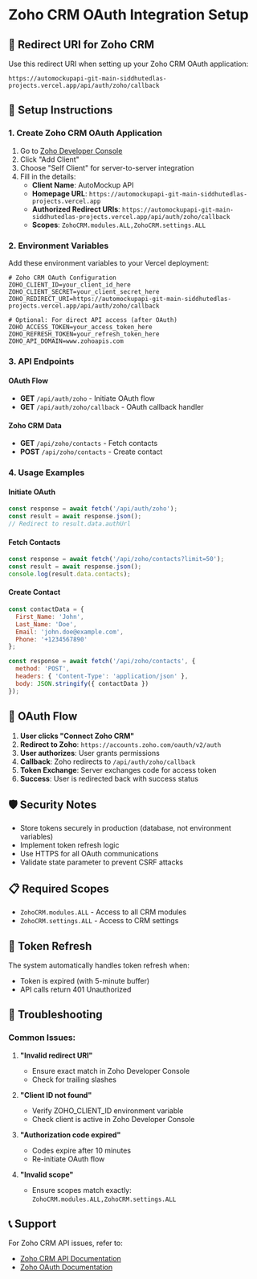 # Zoho CRM OAuth Integration Setup

## 🔗 Redirect URI for Zoho CRM

Use this redirect URI when setting up your Zoho CRM OAuth application:

```
https://automockupapi-git-main-siddhutedlas-projects.vercel.app/api/auth/zoho/callback
```

## 🚀 Setup Instructions

### 1. Create Zoho CRM OAuth Application

1. Go to [Zoho Developer Console](https://api-console.zoho.com/)
2. Click "Add Client"
3. Choose "Self Client" for server-to-server integration
4. Fill in the details:
   - **Client Name**: AutoMockup API
   - **Homepage URL**: `https://automockupapi-git-main-siddhutedlas-projects.vercel.app`
   - **Authorized Redirect URIs**: `https://automockupapi-git-main-siddhutedlas-projects.vercel.app/api/auth/zoho/callback`
   - **Scopes**: `ZohoCRM.modules.ALL,ZohoCRM.settings.ALL`

### 2. Environment Variables

Add these environment variables to your Vercel deployment:

```env
# Zoho CRM OAuth Configuration
ZOHO_CLIENT_ID=your_client_id_here
ZOHO_CLIENT_SECRET=your_client_secret_here
ZOHO_REDIRECT_URI=https://automockupapi-git-main-siddhutedlas-projects.vercel.app/api/auth/zoho/callback

# Optional: For direct API access (after OAuth)
ZOHO_ACCESS_TOKEN=your_access_token_here
ZOHO_REFRESH_TOKEN=your_refresh_token_here
ZOHO_API_DOMAIN=www.zohoapis.com
```

### 3. API Endpoints

#### OAuth Flow
- **GET** `/api/auth/zoho` - Initiate OAuth flow
- **GET** `/api/auth/zoho/callback` - OAuth callback handler

#### Zoho CRM Data
- **GET** `/api/zoho/contacts` - Fetch contacts
- **POST** `/api/zoho/contacts` - Create contact

### 4. Usage Examples

#### Initiate OAuth
```javascript
const response = await fetch('/api/auth/zoho');
const result = await response.json();
// Redirect to result.data.authUrl
```

#### Fetch Contacts
```javascript
const response = await fetch('/api/zoho/contacts?limit=50');
const result = await response.json();
console.log(result.data.contacts);
```

#### Create Contact
```javascript
const contactData = {
  First_Name: 'John',
  Last_Name: 'Doe',
  Email: 'john.doe@example.com',
  Phone: '+1234567890'
};

const response = await fetch('/api/zoho/contacts', {
  method: 'POST',
  headers: { 'Content-Type': 'application/json' },
  body: JSON.stringify({ contactData })
});
```

## 🔧 OAuth Flow

1. **User clicks "Connect Zoho CRM"**
2. **Redirect to Zoho**: `https://accounts.zoho.com/oauth/v2/auth`
3. **User authorizes**: User grants permissions
4. **Callback**: Zoho redirects to `/api/auth/zoho/callback`
5. **Token Exchange**: Server exchanges code for access token
6. **Success**: User is redirected back with success status

## 🛡️ Security Notes

- Store tokens securely in production (database, not environment variables)
- Implement token refresh logic
- Use HTTPS for all OAuth communications
- Validate state parameter to prevent CSRF attacks

## 📋 Required Scopes

- `ZohoCRM.modules.ALL` - Access to all CRM modules
- `ZohoCRM.settings.ALL` - Access to CRM settings

## 🔄 Token Refresh

The system automatically handles token refresh when:
- Token is expired (with 5-minute buffer)
- API calls return 401 Unauthorized

## 🚨 Troubleshooting

### Common Issues:

1. **"Invalid redirect URI"**
   - Ensure exact match in Zoho Developer Console
   - Check for trailing slashes

2. **"Client ID not found"**
   - Verify ZOHO_CLIENT_ID environment variable
   - Check client is active in Zoho Developer Console

3. **"Authorization code expired"**
   - Codes expire after 10 minutes
   - Re-initiate OAuth flow

4. **"Invalid scope"**
   - Ensure scopes match exactly: `ZohoCRM.modules.ALL,ZohoCRM.settings.ALL`

## 📞 Support

For Zoho CRM API issues, refer to:
- [Zoho CRM API Documentation](https://www.zoho.com/crm/developer/docs/api/)
- [Zoho OAuth Documentation](https://www.zoho.com/crm/developer/docs/api/oauth-overview.html) 